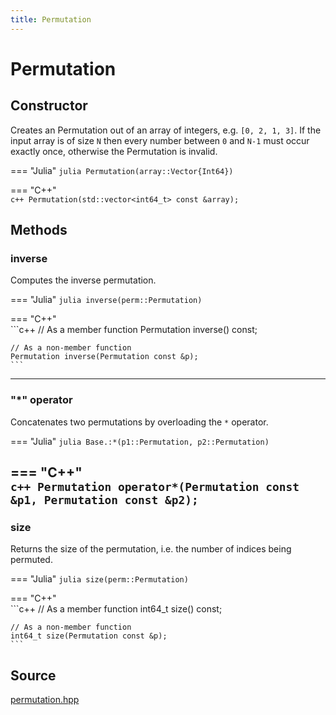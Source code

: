 ```yaml
---
title: Permutation
---
```


# Permutation

## Constructor

Creates an Permutation out of an array of integers, e.g. `[0, 2, 1, 3]`. If the input array is of size `N` then every number between `0` and `N-1` must occur exactly once, otherwise the Permutation is invalid.

=== "Julia"
	```julia
    Permutation(array::Vector{Int64})
	```

=== "C++"	
	```c++
	Permutation(std::vector<int64_t> const &array);
	```

## Methods

### inverse

Computes the inverse permutation.

=== "Julia"
	```julia
    inverse(perm::Permutation)
	```

=== "C++"	
	```c++
	// As a member function
	Permutation inverse() const;
	
	// As a non-member function
	Permutation inverse(Permutation const &p);
	```
---

### "*" operator
Concatenates two permutations by overloading the `*` operator.

=== "Julia"
	```julia
    Base.:*(p1::Permutation, p2::Permutation)
	```

=== "C++"	
	```c++
	Permutation operator*(Permutation const &p1, Permutation const &p2);
	```
---

### size
Returns the size of the permutation, i.e. the number of indices being permuted.

=== "Julia"
	```julia
    size(perm::Permutation)
	```

=== "C++"	
	```c++
	// As a member function
    int64_t size() const;
	
	// As a non-member function
    int64_t size(Permutation const &p);
	```

## Source

[permutation.hpp](https://github.com/awietek/xdiag/blob/master/xdiag/symmetries/permutation.hpp)

